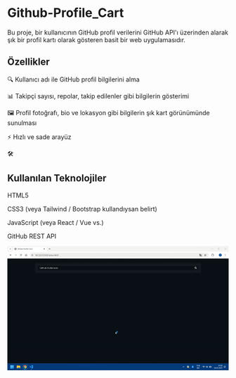 # Github-Profile_Cart

Bu proje, bir kullanıcının GitHub profil verilerini GitHub API'ı üzerinden alarak şık bir profil kartı olarak gösteren basit bir web uygulamasıdır.

<h2>Özellikler</h2>

🔍 Kullanıcı adı ile GitHub profil bilgilerini alma

📊 Takipçi sayısı, repolar, takip edilenler gibi bilgilerin gösterimi

🖼️ Profil fotoğrafı, bio ve lokasyon gibi bilgilerin şık kart görünümünde sunulması

⚡ Hızlı ve sade arayüz

🛠️ <h2>Kullanılan Teknolojiler</h2>

HTML5

CSS3 (veya Tailwind / Bootstrap kullandıysan belirt)

JavaScript (veya React / Vue vs.)

GitHub REST API

![](kayıt.gif)